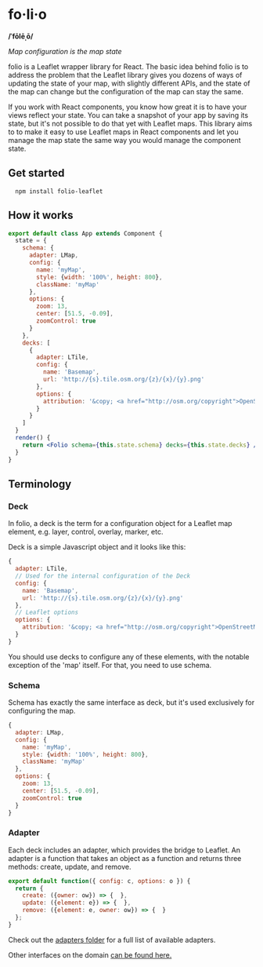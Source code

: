 # fo·li·o

**/ˈfōlēˌō/**

_Map configuration is the map state_

folio is a Leaflet wrapper library for React. The basic idea behind folio is to address the problem that the Leaflet library gives you dozens of ways of updating the state of your map, with slightly different APIs, and the state of the map can change but the configuration of the map can stay the same. 

If you work with React components, you know how great it is to have your views reflect your state. You can take a snapshot of your app by saving its state, but it's not possible to do that yet with Leaflet maps. This library aims to to make it easy to use Leaflet maps in React components and let you manage the map state the same way you would manage the component state.


## Get started

```
  npm install folio-leaflet
```

## How it works

```jsx
export default class App extends Component {
  state = {
    schema: {
      adapter: LMap,
      config: {
        name: 'myMap',
        style: {width: '100%', height: 800},
        className: 'myMap'
      },
      options: {
        zoom: 13,
        center: [51.5, -0.09],
        zoomControl: true
      }
    },
    decks: [
      {
        adapter: LTile,
        config: {
          name: 'Basemap',
          url: 'http://{s}.tile.osm.org/{z}/{x}/{y}.png'
        },
        options: {
          attribution: '&copy; <a href="http://osm.org/copyright">OpenStreetMap</a> contributors'
        }
      }
    ]
  }
  render() {
    return <Folio schema={this.state.schema} decks={this.state.decks} />
  }
}
```

## Terminology


### Deck

In folio, a deck is the term for a configuration object for a Leaflet map element, e.g. layer, control, overlay, marker, etc.

Deck is a simple Javascript object and it looks like this:

```javascript
{
  adapter: LTile,
  // Used for the internal configuration of the Deck
  config: {
    name: 'Basemap',
    url: 'http://{s}.tile.osm.org/{z}/{x}/{y}.png'
  },
  // Leaflet options
  options: {
    attribution: '&copy; <a href="http://osm.org/copyright">OpenStreetMap</a> contributors'
  }
}
```

You should use decks to configure any of these elements, with the notable exception of the 'map' itself. For that, you need to use schema.

### Schema

Schema has exactly the same interface as deck, but it's used exclusively for configuring the map.

```javascript
{
  adapter: LMap,
  config: {
    name: 'myMap',
    style: {width: '100%', height: 800},
    className: 'myMap'
  },
  options: {
    zoom: 13,
    center: [51.5, -0.09],
    zoomControl: true
  }
}
```

### Adapter

Each deck includes an adapter, which provides the bridge to Leaflet. An adapter is a function that takes an object as a function and returns three methods: create, update, and remove.

```javascript
export default function({ config: c, options: o }) {
  return {
    create: ({owner: ow}) => {  },
    update: ({element: e}) => {  },
    remove: ({element: e, owner: ow}) => {  }
  };
}
```

Check out the [adapters folder](https://github.com/volkanunsal/folio/tree/master/src/adapters/L) for a full list of available adapters.

Other interfaces on the domain [can be found here.](https://github.com/volkanunsal/folio/blob/master/src%2Finterfaces.js)
